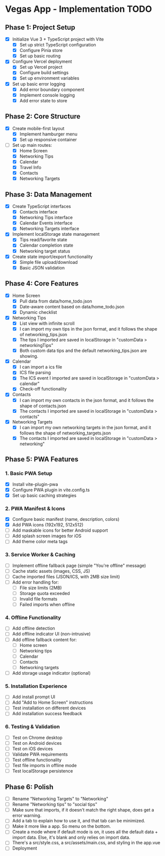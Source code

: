 # Vegas App - Implementation TODO

## Phase 1: Project Setup
- [x] Initialize Vue 3 + TypeScript project with Vite
  - [x] Set up strict TypeScript configuration
  - [x] Configure Pinia store
  - [x] Set up basic routing
- [x] Configure Vercel deployment
  - [x] Set up Vercel project
  - [x] Configure build settings
  - [x] Set up environment variables
- [x] Set up basic error logging
  - [x] Add error boundary component
  - [x] Implement console logging
  - [x] Add error state to store

## Phase 2: Core Structure
- [x] Create mobile-first layout
  - [x] Implement hamburger menu
  - [x] Set up responsive container
- [ ] Set up main routes:
  - [x] Home Screen
  - [x] Networking Tips
  - [x] Calendar
  - [x] Travel Info
  - [x] Contacts
  - [x] Networking Targets

## Phase 3: Data Management
- [x] Create TypeScript interfaces
  - [x] Contacts interface
  - [x] Networking Tips interface
  - [x] Calendar Events interface
  - [x] Networking Targets interface
- [x] Implement localStorage state management
  - [x] Tips read/favorite state
  - [x] Calendar completion state
  - [x] Networking target status
- [x] Create state import/export functionality
  - [x] Simple file upload/download
  - [x] Basic JSON validation

## Phase 4: Core Features
- [x] Home Screen
  - [x] Pull data from data/home_todo.json
  - [x] Date-aware content based on data/home_todo.json
  - [x] Dynamic checklist
- [x] Networking Tips
  - [x] List view with infinite scroll
  - [x] I can import my own tips in the json format, and it follows the shape of networking_tips.json
  - [x] The tips I imported are saved in localStorage in "customData > networkingTips" 
  - [x] Both custom data tips and the default networking_tips.json are showing.
- [x] Calendar
  - [x] I can import a ics file
  - [x] ICS file parsing
  - [x] The ICS event I imported are saved in localStorage in "customData > calendar" 
  - [x] Check-off functionality
- [x] Contacts
  - [x] I can import my own contacts in the json format, and it follows the shape of contacts.json
  - [x] The contacts I imported are saved in localStorage in "customData > contacts" 
- [x] Networking Targets
  - [x] I can import my own networking targets in the json format, and it follows the shape of networking_targets.json
  - [x] The contacts I imported are saved in localStorage in "customData > networking" 

## Phase 5: PWA Features
### 1. Basic PWA Setup
- [x] Install vite-plugin-pwa
- [x] Configure PWA plugin in vite.config.ts
- [x] Set up basic caching strategies

### 2. PWA Manifest & Icons
- [x] Configure basic manifest (name, description, colors)
- [x] Add PWA icons (192x192, 512x512)
- [ ] Add maskable icons for better Android support
- [ ] Add splash screen images for iOS
- [ ] Add theme color meta tags

### 3. Service Worker & Caching
- [ ] Implement offline fallback page (simple "You're offline" message)
- [ ] Cache static assets (images, CSS, JS)
- [ ] Cache imported files (JSON/ICS, with 2MB size limit)
- [ ] Add error handling for:
  - [ ] File size limits (2MB)
  - [ ] Storage quota exceeded
  - [ ] Invalid file formats
  - [ ] Failed imports when offline

### 4. Offline Functionality
- [ ] Add offline detection
- [ ] Add offline indicator UI (non-intrusive)
- [ ] Add offline fallback content for:
  - [ ] Home screen
  - [ ] Networking tips
  - [ ] Calendar
  - [ ] Contacts
  - [ ] Networking targets
- [ ] Add storage usage indicator (optional)

### 5. Installation Experience
- [ ] Add install prompt UI
- [ ] Add "Add to Home Screen" instructions
- [ ] Test installation on different devices
- [ ] Add installation success feedback

### 6. Testing & Validation
- [ ] Test on Chrome desktop
- [ ] Test on Android devices
- [ ] Test on iOS devices
- [ ] Validate PWA requirements
- [ ] Test offline functionality
- [ ] Test file imports in offline mode
- [ ] Test localStorage persistence

## Phase 6: Polish
- [ ] Rename "Networking Targets" to "Networking"
- [ ] Rename "Networking tips" to "social tips"
- [ ] Make sure that imports, if it doesn't match the right shape, does get a error warning.
- [ ] Add a tab to explain how to use it, and that tab can be minimized.
- [ ] Make it more like a app. So menu on the bottom.
- [ ] Create a mode where if default mode is on, it uses all the default data + import data. Else, it's blank and only relies on import data.
- [ ] There's a src/style.css, a src/assets/main.css, and styling in the app.vue
- [ ] Deployment 